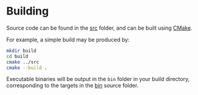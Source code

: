 # Building

Source code can be found in the [src](./src) folder, and can be built using [CMake](https://cmake.org/).

For example, a simple build may be produced by:
```bash
mkdir build
cd build
cmake ../src
cmake --build .
```

Executable binaries will be output in the `bin` folder in your build directory,
corresponding to the targets in the [bin](./src/bin) source folder.
